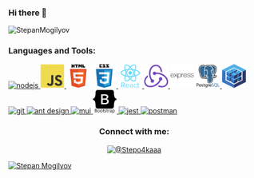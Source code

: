 ### Hi there 👋

<!--
**StepanMogilyov/StepanMogilyov** is a ✨ _special_ ✨ repository because its `README.md` (this file) appears on your GitHub profile.

Here are some ideas to get you started:

- 🔭 I’m currently working on ...
- 🌱 I’m currently learning ...
- 👯 I’m looking to collaborate on ...
- 🤔 I’m looking for help with ...
- 💬 Ask me about ...
- 📫 How to reach me: ...
- 😄 Pronouns: ...
- ⚡ Fun fact: ...
-->

<p align="left">
  <img
    src="https://komarev.com/ghpvc/?username=StepanMogilyov&label=Profile%20views&color=0e75b6&style=flat"
    alt="StepanMogilyov"
  />
</p>
<h3 align="left">Languages and Tools:</h3>
<p align="left">
  <a href="https://www.w3.org/html/" target="_blank" rel="noreferrer">
    <a href="https://nodejs.org" target="_blank" rel="noreferrer">
      <img
        src="https://cdn.worldvectorlogo.com/logos/nodejs-icon.svg"
        alt="nodejs"
        width="48"
        height="48"
      />
      <a
        href="https://developer.mozilla.org/en-US/docs/Web/JavaScript"
        target="_blank"
        rel="noreferrer"
      >
        <img
          src="https://raw.githubusercontent.com/devicons/devicon/master/icons/javascript/javascript-original.svg"
          alt="javascript"
          width="48"
          height="48"
        />
      </a>
      <img
        src="https://raw.githubusercontent.com/devicons/devicon/master/icons/html5/html5-original-wordmark.svg"
        alt="html5"
        width="48"
        height="48"
      /> </a
    ><a href="https://www.w3schools.com/css/" target="_blank" rel="noreferrer">
      <img
        src="https://raw.githubusercontent.com/devicons/devicon/master/icons/css3/css3-original-wordmark.svg"
        alt="css3"
        width="48"
        height="48"
      />
    </a>
    <a href="https://reactjs.org/" target="_blank" rel="noreferrer">
      <img
        src="https://raw.githubusercontent.com/devicons/devicon/master/icons/react/react-original-wordmark.svg"
        alt="react"
        width="48"
        height="48"
      />
    </a>
    <a href="https://redux.js.org" target="_blank" rel="noreferrer">
      <img
        src="https://raw.githubusercontent.com/devicons/devicon/master/icons/redux/redux-original.svg"
        alt="redux"
        width="48"
        height="48"
      />
    </a>
    <a href="https://expressjs.com" target="_blank" rel="noreferrer">
      <img
        src="https://raw.githubusercontent.com/devicons/devicon/master/icons/express/express-original-wordmark.svg"
        alt="express"
        width="48"
        height="48"
    /></a>
  </a>
  <a href="https://www.postgresql.org" target="_blank" rel="noreferrer">
    <img
      src="https://raw.githubusercontent.com/devicons/devicon/master/icons/postgresql/postgresql-original-wordmark.svg"
      alt="postgresql"
      width="48"
      height="48"
    />
  </a>
  <a href="https://sequelize.org/" target="_blank" rel="noreferrer">
    <img
      src="https://raw.githubusercontent.com/sequelize/sequelize/e1ba925caac816415e08b6497cf2747652c9c405/logo.svg"
      alt="sequelize"
      width="48"
      height="48"
    />
  </a>
  <a href="https://git-scm.com/" target="_blank" rel="noreferrer">
    <img
      src="https://www.vectorlogo.zone/logos/git-scm/git-scm-icon.svg"
      alt="git"
      width="48"
      height="48"
    />
  </a>
  <a href="https://ant.design/" target="_blank" rel="noreferrer">
    <img
      src="https://gw.alipayobjects.com/zos/rmsportal/KDpgvguMpGfqaHPjicRK.svg"
      alt="ant design"
      width="48"
      height="48"
    />
  </a>
  <a href="https://mui.com/" target="_blank" rel="noreferrer">
    <img
      src="https://logojinni.com/image/logos/material-ui-1.svg"
      alt="mui"
      width="48"
      height="48"
    />
  </a>
  <a href="https://getbootstrap.com" target="_blank" rel="noreferrer">
    <img
      src="https://raw.githubusercontent.com/devicons/devicon/master/icons/bootstrap/bootstrap-plain-wordmark.svg"
      alt="bootstrap"
      width="48"
      height="48"
    />
  </a>
  <a href="https://jestjs.io" target="_blank" rel="noreferrer">
    <img
      src="https://www.vectorlogo.zone/logos/jestjsio/jestjsio-icon.svg"
      alt="jest"
      width="48"
      height="48"
    />
  </a>
  <a href="https://postman.com" target="_blank" rel="noreferrer">
    <img
      src="https://www.vectorlogo.zone/logos/getpostman/getpostman-icon.svg"
      alt="postman"
      width="48"
      height="48"
    />
  </a>
</p>
<h3 align="center">Connect with me:</h3>
<p align="center">
  <a href="https://t.me/Stepo4kaaa" target="blank"
    ><img
      align="center"
      src="https://camo.githubusercontent.com/802e6513a19383f844ad4138d311c7840c1c3718c586757a214a2f28b740ea7b/68747470733a2f2f696d672e69636f6e73382e636f6d2f666c75656e63792f34382f3030303030302f74656c656772616d2d6170702e706e67"
      alt="@Stepo4kaaa"
  /></a>

  
  
  <a href="https://www.linkedin.com/in/stepan-mogilyov/" target="blank"
    ><img
      align="center"
      src="https://camo.githubusercontent.com/e2cb3e9b628d934cc325efa9dd437bcf60d947c47e98f6341ae8d2d594a6c600/68747470733a2f2f696d672e69636f6e73382e636f6d2f636f6c6f722f34382f3030303030302f6c696e6b6564696e2d322d2d76312e706e67"
      alt="Stepan Mogilyov"
  /></a>
</p>
